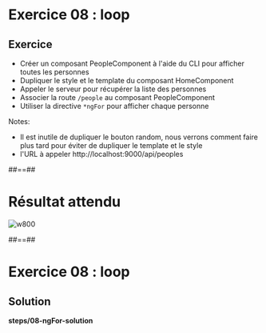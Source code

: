 <!-- .slide: class="exercice" -->
# Exercice 08 : loop
## Exercice<br>

- Créer un composant PeopleComponent à l'aide du CLI pour afficher toutes les personnes
- Dupliquer le style et le template du composant HomeComponent
- Appeler le serveur pour récupérer la liste des personnes
- Associer la route `/people` au composant PeopleComponent
- Utiliser la directive `*ngFor` pour afficher chaque personne

Notes:
- Il est inutile de dupliquer le bouton random, nous verrons comment faire plus tard pour éviter de dupliquer le template et le style
- l'URL à appeler http://localhost:9000/api/peoples

##==##

<!-- .slide: class="exercice" -->

# Résultat attendu

![w800](assets/images/school/functionalities/loop_expecting_result.png)

##==##

<!-- .slide: class="exercice full-center" -->
# Exercice 08 : loop
## Solution
<b>steps/08-ngFor-solution</b>



